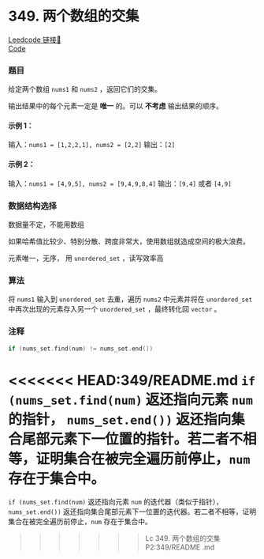 # 349. 两个数组的交集 

[Leedcode 链接🔗](https://leetcode.cn/problems/intersection-of-two-arrays/description/)  
[Code](https://github.com/alstondu/lc/blob/main/349/349_2.cpp)

### 题目
给定两个数组 ```nums1``` 和 ```nums2``` ，返回它们的交集。

输出结果中的每个元素一定是 **唯一** 的。可以 **不考虑** 输出结果的顺序。

 

#### 示例 1：

输入：```nums1 = [1,2,2,1], nums2 = [2,2]```
输出：```[2]```

#### 示例 2：

输入：```nums1 = [4,9,5], nums2 = [9,4,9,8,4]```
输出：```[9,4]``` 或者 ```[4,9]```


### 数据结构选择
数据量不定，不能用数组

如果哈希值比较少、特别分散、跨度非常大，使用数组就造成空间的极大浪费。

元素唯一，无序， 用 ```unordered_set``` ，读写效率高

### 算法

将 ```nums1``` 输入到 ```unordered_set``` 去重，遍历 ```nums2``` 中元素并将在 ```unordered_set``` 中再次出现的元素存入另一个 ```unordered_set``` ，最终转化回 ```vector``` 。

### 注释

```c++
if (nums_set.find(num) != nums_set.end())
```
<<<<<<< HEAD:349/README.md
```if (nums_set.find(num)``` 返还指向元素 ```num``` 的指针， ```nums_set.end())``` 返还指向集合尾部元素下一位置的指针。若二者不相等，证明集合在被完全遍历前停止，```num``` 存在于集合中。
=======
```if (nums_set.find(num)``` 返还指向元素 ```num``` 的迭代器（类似于指针）， ```nums_set.end())``` 返还指向集合尾部元素下一位置的迭代器。若二者不相等，证明集合在被完全遍历前停止，```num``` 存在于集合中。
>>>>>>> Lc 349. 两个数组的交集 P2:349/README .md
